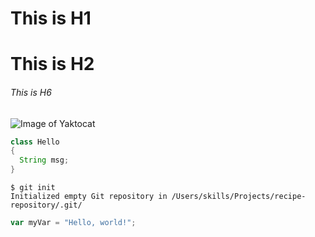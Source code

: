 # This is H1
# This is H2
###### This is H6

![Image of Yaktocat](https://octodex.github.com/images/yaktocat.png)


``` java
class Hello
{
  String msg;
}
```

```
$ git init
Initialized empty Git repository in /Users/skills/Projects/recipe-repository/.git/
```

``` javascript
var myVar = "Hello, world!";
```
